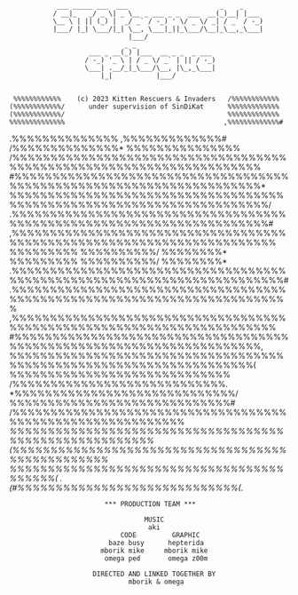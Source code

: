                 ___ _____ ___  ___                       _    _
               / __|_   _/ _ \| _ \__ _ ___ _ _  ___  __(_)__| |___
               \__ \ | || (_) |  _/ _` / -_) ' \/ _ \/ _| / _` / -_)
               |___/ |_| \___/|_| \__, \___|_||_\___/\__|_\__,_\___|
                                  |___/
                                 _ _
                        ___ _ __(_) |___  __ _ _  _ ___
                       / -_) '_ \ | / _ \/ _` | || / -_)
                       \___| .__/_|_\___/\__, |\_,_\___|
                           |_|           |___/


     %%%%%%%%%%%%    (c) 2023 Kitten Rescuers & Invaders   /%%%%%%%%%%%%
    (%%%%%%%%%%%%/      under supervision of SinDiKat      %%%%%%%%%%%%%
    (%%%%%%%%%%%%/                                         %%%%%%%%%%%%%
    %%%%%%%%%%%%%%                                        ,%%%%%%%%%%%%%#
   .%%%%%%%%%%%%%%                                        ,%%%%%%%%%%%%%#
   /%%%%%%%%%%%%%%*                                       %%%%%%%%%%%%%%%
   /%%%%%%%%%%%%%%%%%%%%%%%%%%%%%%%%%%%%%%%%%%%%%%%%%%%%%%%%%%%%%%%%%%%%%
   #%%%%%%%%%%%%%%%%%%%%%%%%%%%%%%%%%%%%%%%%%%%%%%%%%%%%%%%%%%%%%%%%%%%%%*
   %%%%%%%%%%%%%%%%%%%%%%%%%%%%%%%%%%%%%%%%%%%%%%%%%%%%%%%%%%%%%%%%%%%%%%/
  .%%%%%%%%%%%%%%%%%%%%%%%%%%%%%%%%%%%%%%%%%%%%%%%%%%%%%%%%%%%%%%%%%%%%%%#
  ,%%%%%%%%%%%%%%%%%%%%%%%%%%%%%%%%%%%%%%%%%%%%%%%%%%%%%%%%%%%%%%%%%%%%%%%
  %%%%%%%%%                      %%%%%%%%%%/                      %%%%%%%%*
  %%%%%%%%%                      %%%%%%%%%%/                      %%%%%%%%*
 .%%%%%%%%%%%%%%%%%%%%%%%%%%%%%%%%%%%%%%%%%%%%%%%%%%%%%%%%%%%%%%%%%%%%%%%%#
 .%%%%%%%%%%%%%%%%%%%%%%%%%%%%%%%%%%%%%%%%%%%%%%%%%%%%%%%%%%%%%%%%%%%%%%%%%
  ,%%%%%%%%%%%%%%%%%%%%%%%%%%%%%%%%%%%%%%%%%%%%%%%%%%%%%%%%%%%%%%%%%%%%%%%
   #%%%%%%%%%%%%%%%%%%%%%%%%%%%%%%%%%%%%%%%%%%%%%%%%%%%%%%%%%%%%%%%%%%%%%,
    %%%%%%%%%%%%%%%%%%%%%%%%%%%%%%%%%%%%%%%%%%%%%%%%%%%%%%%%%%%%%%%%%%%%(
     %%%%%%%%%%%%%%%%%%%%%%%%%%%%%        /%%%%%%%%%%%%%%%%%%%%%%%%%%%%.
      *%%%%%%%%%%%%%%%%%%%%%%%%%%%%%/   %%%%%%%%%%%%%%%%%%%%%%%%%%%%%#
        /%%%%%%%%%%%%%%%%%%%%%%%%%%%%%%%%%%%%%%%%%%%%%%%%%%%%%%%%%%%
          *%%%%%%%%%%%%%%%%%%%%%%%%%%%%%%%%%%%%%%%%%%%%%%%%%%%%%%%
             (%%%%%%%%%%%%%%%%%%%%%%%%%%%%%%%%%%%%%%%%%%%%%%%%%*
                *%%%%%%%%%%%%%%%%%%%%%%%%%%%%%%%%%%%%%%%%%%(
                     .(#%%%%%%%%%%%%%%%%%%%%%%%%%%%%%(*.

                            *** PRODUCTION TEAM ***

                                      MUSIC
                                       aki
                                CODE         GRAPHIC
                             baze busy      hepterida
                           mborik mike     mborik mike
                            omega ped       omega z00m

                         DIRECTED AND LINKED TOGETHER BY
                                  mborik & omega
